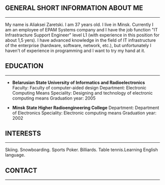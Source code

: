 ## GENERAL SHORT INFORMATION ABOUT ME
   __________________________________

My name is Aliaksei Zaretski. I am 37 years old. I live in Minsk. Currently I am an employee of EPAM Systems company and I have the job function "IT Infrastracture Support Engineer" level L1 (with experience in this position for about 1,5 yers). I have advanced knowledge in the field of IT infrastructure of the enterprise (hardware, software, network, etc.), but unfortunately I haven't of experience in programming and I want to try my hand at it.

## EDUCATION
   _________
   
* **Belarusian State University of Informatics and Radioelectronics** 
    Faculty: Faculty of computer-aided design 
    Department: Electronic Computing Means 
    Speciality: Designing and technology of electronic computing means
    Graduation year: 2005
    
* **Minsk State Higher Radioengineering College**
    Department: Department of Electronics
    Speciality: Electronic computing means
    Graduation year: 2002

## INTERESTS
   _________
   
Skiing. Snowboarding. Sports Poker. Billiards. Table tennis.Learning English language.

## CONTACT
   _______
